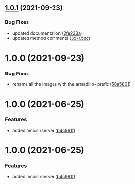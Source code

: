 ## [1.0.1](https://github.com/datashield/docker-armadillo-rserver-base/compare/@datashield/armadillo-rserver-omics-v1.0.0...@datashield/armadillo-rserver-omics-v1.0.1) (2021-09-23)


### Bug Fixes

* updated documentation ([2fe233a](https://github.com/datashield/docker-armadillo-rserver-base/commit/2fe233a39256cbdaaf03c22b7b011aef524ed5af))
* updated method comments ([35705dc](https://github.com/datashield/docker-armadillo-rserver-base/commit/35705dc2a80a6653c344a27914e99b4731ea6355))

# 1.0.0 (2021-09-23)


### Bug Fixes

* rename all the images with the armadillo- prefix ([58a5801](https://github.com/datashield/docker-armadillo-rserver-base/commit/58a5801382b3561e99926e44082fd273e9226a26))

# 1.0.0 (2021-06-25)


### Features

* added omics rserver ([b4c961f](https://github.com/molgenis/molgenis-ops-docker/commit/b4c961fbef77dd2b64d257b01c22ee01f882730f))

# 1.0.0 (2021-06-25)


### Features

* added omics rserver ([b4c961f](https://github.com/molgenis/molgenis-ops-docker/commit/b4c961fbef77dd2b64d257b01c22ee01f882730f))
